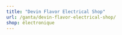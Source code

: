 ```yaml
---
title: "Devin Flavor Electrical Shop"
url: /ganta/devin-flavor-electrical-shop/
shop: électronique
---
```

